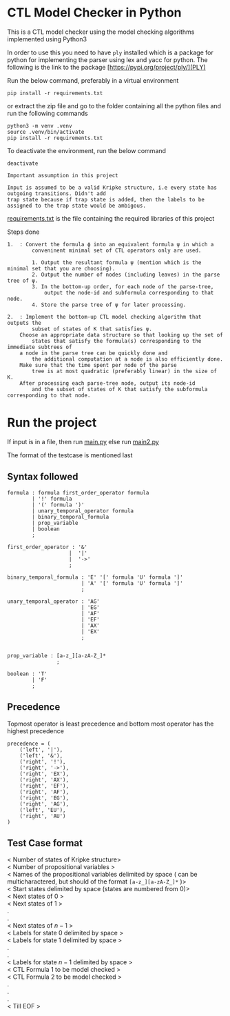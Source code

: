 # CTL Model Checker in Python

This is a CTL model checker using the model checking algorithms
implemented using Python3

In order to use this you need to have `ply` installed which is a package for
python for implementing the parser using lex and yacc for python. The following is the link to
the package [https://pypi.org/project/ply/](PLY)

Run the below command, preferably in a virtual environment

```
pip install -r requirements.txt
```

or extract the zip file and go to the folder containing all the python files and run the following
commands

```
python3 -m venv .venv
source .venv/bin/activate
pip install -r requirements.txt
```

To deactivate the environment, run the below command

```
deactivate
```

```
Important assumption in this project

Input is assumed to be a valid Kripke structure, i.e every state has outgoing transitions. Didn't add
trap state because if trap state is added, then the labels to be assigned to the trap state would be ambigous.
```

[requirements.txt](./requirements.txt) is the file containing the required libraries of
this project

Steps done

```
1.  : Convert the formula ϕ into an equivalent formula ψ in which a
        conveninent minimal set of CTL operators only are used.

        1. Output the resultant formula ψ (mention which is the minimal set that you are choosing).
        2. Output the number of nodes (including leaves) in the parse tree of ψ.
        3. In the bottom-up order, for each node of the parse-tree,
            output the node-id and subformula corresponding to that node.
        4. Store the parse tree of ψ for later processing.

2.  : Implement the bottom-up CTL model checking algorithm that outputs the
        subset of states of K that satisfies ψ.
    Choose an appropriate data structure so that looking up the set of
        states that satisfy the formula(s) corresponding to the immediate subtrees of
    a node in the parse tree can be quickly done and
        the additional computation at a node is also efficiently done.
    Make sure that the time spent per node of the parse
        tree is at most quadratic (preferably linear) in the size of K.
    After processing each parse-tree node, output its node-id
        and the subset of states of K that satisfy the subformula corresponding to that node.
```

# Run the project

If input is in a file, then run [main.py](./main.py)
else run [main2.py](./main2.py)

The format of the testcase is mentioned last

## Syntax followed

```
formula : formula first_order_operator formula
        | '!' formula
        | '(' formula ')'
        | unary_temporal_operator formula
        | binary_temporal_formula
        | prop_variable
        | boolean
        ;

first_order_operator : '&'
                    |  '|'
                    |  '->'
                    ;

binary_temporal_formula : 'E' '[' formula 'U' formula ']'
                        | 'A' '[' formula 'U' formula ']'
                        ;

unary_temporal_operator : 'AG'
                        | 'EG'
                        | 'AF'
                        | 'EF'
                        | 'AX'
                        | 'EX'
                        ;


prop_variable : [a-z_][a-zA-Z_]*
                ;

boolean : 'T'
        | 'F'
        ;

```

## Precedence

Topmost operator is least precedence and
bottom most operator has the highest precedence

```
precedence = (
    ('left', '|'),
    ('left', '&'),
    ('right', '!'),
    ('right', '->'),
    ('right', 'EX'),
    ('right', 'AX'),
    ('right', 'EF'),
    ('right', 'AF'),
    ('right', 'EG'),
    ('right', 'AG'),
    ('left', 'EU'),
    ('right', 'AU')
)
```

## Test Case format

< Number of states of Kripke structure>\
< Number of propositional variables >\
< Names of the propositional variables
delimited by space
(
can be multicharactered, but should of the format `[a-z_][a-zA-Z_]*`
)>\
< Start states delimited by space (states are numbered from 0)>\
< Next states of 0 >\
< Next states of 1 >\
.\
.\
< Next states of $n - 1$ >\
< Labels for state 0 delimited by space >\
< Labels for state 1 delimited by space >\
.\
.\
< Labels for state $n - 1$ delimited by space >\
< CTL Formula 1 to be model checked >\
< CTL Formula 2 to be model checked >\
.\
.\
.\
< Till EOF >
